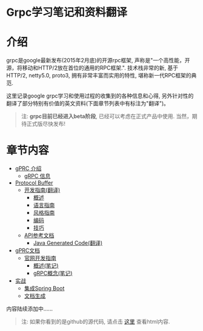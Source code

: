 Grpc学习笔记和资料翻译
===========

# 介绍

grpc是google最新发布(2015年2月底)的开源rpc框架, 声称是"一个高性能，开源，将移动和HTTP/2放在首位的通用的RPC框架.". 技术栈非常的新, 基于HTTP/2, netty5.0, proto3, 拥有非常丰富而实用的特性, 堪称新一代RPC框架的典范.

这里记录google grpc学习和使用过程的收集到的各种信息和心得, 另外针对性的翻译了部分特别有价值的英文资料(下面章节列表中有标注为"翻译")。

> 注: **grpc目前已经进入beta阶段**, 已经可以考虑在正式产品中使用. 当然，期待正式版尽快发布!

# 章节内容

* [gPRC 介绍](introduction/index.md)
    * [gRPC 信息](introduction/information.md)
* [Protocol Buffer](proto3/index.md)
    * [开发指南(翻译)](proto3/guide/index.md)
        * [概述](proto3/guide/overview.md)
        * [语言指南](proto3/guide/language_guide.md)
        * [风格指南](proto3/guide/style_guide.md)
        * [编码](proto3/guide/encoding.md)
        * [技巧](proto3/guide/techniques.md)
	* [API参考文档](proto3/reference/index.md)
		* [Java Generated Code(翻译)](proto3/reference/java/index.md)
* [gPRC文档](grpc/index.md)
    * [官网开发指南](grpc/grpc.md)
    	* [概述(笔记)](grpc/overview.md)
    	* [gRPC概念(笔记)](grpc/grpc_concepts.md)
* [实战](action/index.md)
	* [集成Spring Boot](action/springboot/springboot.md)
	* [文档生成](action/documentation/index.md)

内容陆续添加中......

> 注: 如果你看到的是github的源代码, 请点击 [这里](http://skyao.github.io/leaning-grpc/) 查看html内容.